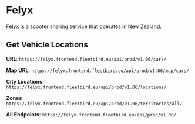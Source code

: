 # Felyx
[Felyx](https://felyx.com/) is a scooter sharing service that operates in New Zealand.

## Get Vehicle Locations

**URL**: `https://felyx.frontend.fleetbird.eu/api/prod/v1.06/cars/`

**Map URL**: `https://felyx.frontend.fleetbird.eu/api/prod/v1.06/map/cars/`

**City Locations**: `https://felyx.frontend.fleetbird.eu/api/prod/v1.06/locations/`

**Zones** `https://felyx.frontend.fleetbird.eu/api/prod/v1.06/territories/all/`

**All Endpoints**: `https://felyx.frontend.fleetbird.eu/api/prod/v1.06/`
